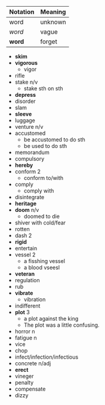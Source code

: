 | Notation | Meaning |
| -------- | ------- |
| word     | unknown |
| _word_   | vague   |
| **word** | forget  |

- **skim**
- **vigorous**
  - vigor
- rifle
- stake n/v
  - stake sth on sth
- **depress**
- disorder
- slam
- **sleeve**
- luggage
- venture n/v
- accustomed
  - be accustomed to do sth
  - be used to do sth
- memorandum
- compulsory
- **hereby**
- conform 2
  - conform to/with
- comply
  - comply with
- disintegrate
- **heritage**
- **doom** n/v
  - doomed to die
- shiver with cold/fear
- rotten
- dash 2
- **rigid**
- entertain
- vessel 2
  - a fisshing vessel
  - a blood vseesl
- **veteran**
- regulation
- rub
- **vibrate**
  - vibration
- indifferent
- **plot** 3
  - a plot against the king
  - The plot was a little confusing.
- horror n
- fatigue n
- vice
- chop
- infect/infection/infectious
- concrete n/adj
- **erect**
- vineger
- penalty
- compensate
- dizzy
